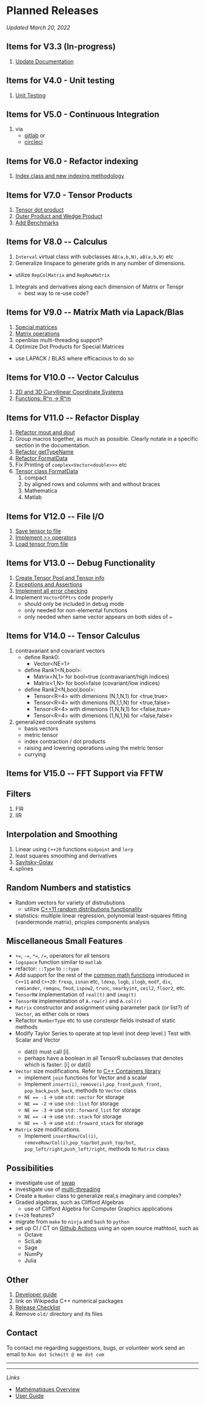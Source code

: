 # Planned Releases

_Updated March 20, 2022_

## Items for V3.3 (In-progress)
1. [Update Documentation](doc.md)

## Items for V4.0 - Unit testing
1. [Unit Testing](unittesting.md)

## Items for V5.0 - Continuous Integration 
1. via 
   * [gitlab](https://about.gitlab.com/) 
   or
   * [circleci](https://circleci.com/)

## Items for V6.0 - Refactor indexing
1. [Index class and new indexing methodology](index.md)

## Items for V7.0 - Tensor Products
1. [Tensor dot product](dotproduct.md)
1. [Outer Product and Wedge Product](outerwedge.md)
1. [Add Benchmarks](benchmarks.md)

## Items for V8.0 -- Calculus
1. `Interval` virtual class with subclasses `AB(a,b,N)`, `aB(a,b,N)` etc
1. Generalize linspace to generate grids in any number of dimensions. 
  * utilize `RepColMatrix` and `RepRowMatrix`
1. Integrals and derivatives along each dimension of Matrix or Tenspr
   *  best way to re-use code?

## Items for V9.0 -- Matrix Math via Lapack/Blas
1. [Special matrices](diagonal.md)
1. [Matrix operations](matrixlapack.md)
1. openblas multi-threading support?
1. Optimize Dot Products for Special Matrices
* use LAPACK / BLAS where efficacious to do so

## Items for V10.0 -- Vector Calculus
1. [2D and 3D Curvilinear Coordinate Systems](coordsystems.md)
1. [Functions: R^n -> R^m](functions.md)

## Items for V11.0 -- Refactor Display
1. [Refactor mout and dout](refactormout.md)
1. Group macros together, as much as possible. Clearly notate in a specific section in the documentation.
1. [Refactor getTypeName](gettypename.md)
1. [Refactor FormatData](formatdata.md)
1. Fix Printing of ```complex<Vector<double>>>``` etc
1. [Tensor class FormatData](tensorformatdata.md)
   1. compact 
   1. by aligned rows and columns with and without braces
   1. Mathematica
   1. Matlab

## Items for V12.0 -- File I/O
1. [Save tensor to file](filesave.md)
1. [Implement >> operators](inputstreams.md)
1. [Load tensor from file](fileload.md)

## Items for V13.0 -- Debug Functionality
1. [Create Tensor Pool and Tensor info](poolandinfo.md)
1. [Exceptions and Assertions](exceptions.md)
1. [Implement all error checking](errorchecking.md)
1. Implement `VectorOfPtrs` code properly
   * should only be included in debug mode
   * only needed for non-elemental functions
   * only needed when same vector appears on both sides of `=`

## Items for V14.0 -- Tensor Calculus 
1. contravariant and covariant vectors
   * define Rank0: 
      * Vector<NE=1>
   * define Rank1<N,bool>: 
      * Matrix<N,1> for bool=true (contravariant/high indices)
      * Matrix<1,N> for bool=false (covariant/low indices)
   * define Rank2<N,bool,bool>: 
      * Tensor<R=4> with dimenions (N,1,N,1) for <true,true> 
      * Tensor<R=4> with dimenions (N,1,1,N) for <true,false> 
      * Tensor<R=4> with dimenions (1,N,N,1) for <false,true> 
      * Tensor<R=4> with dimenions (1,N,1,N) for <false,false>       
1. generalized coordinate systems
   * basis vectors
   * metric tensor
   * index contraction / dot products
   * raising and lowering operations using the metric tensor
   * currying

## Items for V15.0 -- FFT Support via FFTW

## Filters 
1. FIR
1. IIR

## Interpolation and Smoothing

1. Linear using `C++20` functions `midpoint` and `lerp`
1. least squares smoothing and derivatives
1. [Savitsky-Golay](https://en.wikipedia.org/wiki/Savitzky%E2%80%93Golay_filter)
1. splines

## Random Numbers and statistics
* Random vectors for variety of distrubutions
   * utilize [C++11 random distributions functionality](https://en.cppreference.com/w/cpp/numeric/random)
* statistics: multiple linear regression, polynomial least-squares fitting (vandermonde matrix), pricples components analysis


## Miscellaneous Small Features
* `+=`, `-=`, `*=`, `/=`, operators for all tensors
* `logspace` function similar to `matlab`
* refactor: `::Type` to `::type`
* Add support for the rest of the [common math functions](https://en.cppreference.com/w/cpp/numeric/math) introduced in `C++11` and `C++20`: `frexp`, `isnan` etc, `ldexp`, `logb`, `ilogb`, `modf`, `div`, `remiander`, `remqou`, `fmod`, `ispow2`, `trunc`, `nearbyint`, `ceil2`, `floor2`, etc.
* `TensorRW` implementation of `real(t)` and `imag(t)`
* `TensorRW` implementation of `A.row(r)` and `A.col(r)`
* `Matrix` constructor and assignment using parameter pack (or list?) of `Vector`, as either cols or rows
* Refactor `NumberType` etc to use constexpr fields instead of static methods
* Modify Taylor Series to operate at top level (not deep level.)  Test with Scalar<Matrix> and Vector <Matrix> 
   * dat(i) must call [i].
   * perhaps have a boolean in all TensorR subclasses that denotes which is faster: [i] or dat(i)
* `Vector` size modifications. Refer to [C++ Containers library](https://en.cppreference.com/w/cpp/container)
   * implement `join` functions for Vector and a scalar
   * Implement `insert(i)`, `remove(i)`,`pop_front`,`push_front`, `pop_back`,`push_back`, methods to `Vector` class
   * `NE == -1` -> use `std::vector` for storage
   * `NE == -2` -> use `std::list` for storage
   * `NE == -3` -> use `std::forward_list` for storage
   * `NE == -4` -> use `std::stack` for storage
   * `NE == -5` -> use `std::froward_stack` for storage
* `Matrix` size modifications. 
   * Implement `insertRow/Col(i)`, `removeRow/Col(i)`,`pop_top/bot`,`push_top/bot`, `pop_left/right`,`push_left/right`, methods to `Matrix` class

## Possibilities
* investigate use of [swap](https://en.cppreference.com/w/cpp/algorithm/swap)
* investigate use of [multi-threading](https://en.cppreference.com/w/cpp/thread/thread)
* Create a `Number` class to generalize real,s imaginary and complex?
* Graded algebras, such as Clifford Algebras
   * use of Clifford Algebra for Computer Graphics applications
* `C++20` features?
* migrate from `make` to `ninja` and `bash` to `python`
* set up CI / CT on [Github Actions](https://docs.github.com/en/actions) using an open source mathtool, such as
  * Octave
  * SciLab
  * Sage
  * NumPy
  * Julia

## Other
1. [Developer guide](developerguide.md)
1. link on Wikipedia C++ numerical packages
1. [Release Checklist](checklist.md)
1. Remove `old/` directory and its files

## Contact

To contact me regarding suggestions, bugs, or volunteer work send an email to `Ron dot Schmitt @ me dot com`

---------------
---------------

_Links_

* [Mathématiques Overview](../README.md)
* [User Guide](../doc/README.md)

